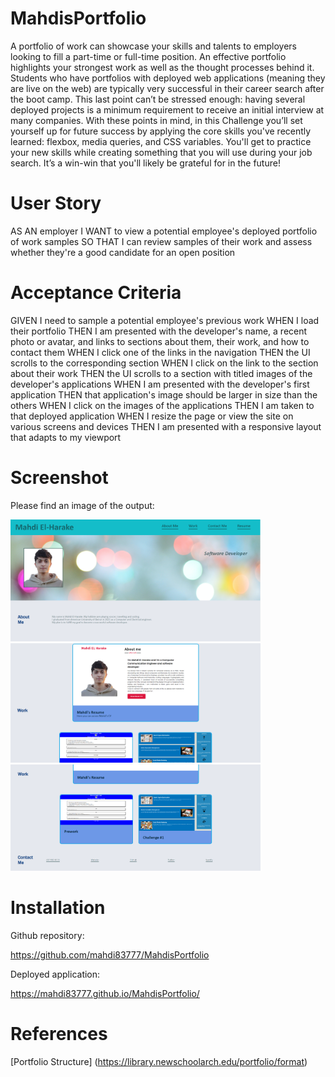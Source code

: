 # MahdisPortfolio

A portfolio of work can showcase your skills and talents to employers looking to fill a part-time or full-time position. An effective portfolio highlights your strongest work as well as the thought processes behind it. Students who have portfolios with deployed web applications (meaning they are live on the web) are typically very successful in their career search after the boot camp. This last point can’t be stressed enough: having several deployed projects is a minimum requirement to receive an initial interview at many companies.
With these points in mind, in this Challenge you’ll set yourself up for future success by applying the core skills you've recently learned: flexbox, media queries, and CSS variables. You'll get to practice your new skills while creating something that you will use during your job search. It’s a win-win that you'll likely be grateful for in the future!

# User Story

AS AN employer
I WANT to view a potential employee's deployed portfolio of work samples
SO THAT I can review samples of their work and assess whether they're a good candidate for an open position

# Acceptance Criteria

GIVEN I need to sample a potential employee's previous work
WHEN I load their portfolio
THEN I am presented with the developer's name, a recent photo or avatar, and links to sections about them, their work, and how to contact them
WHEN I click one of the links in the navigation
THEN the UI scrolls to the corresponding section
WHEN I click on the link to the section about their work
THEN the UI scrolls to a section with titled images of the developer's applications
WHEN I am presented with the developer's first application
THEN that application's image should be larger in size than the others
WHEN I click on the images of the applications
THEN I am taken to that deployed application
WHEN I resize the page or view the site on various screens and devices
THEN I am presented with a responsive layout that adapts to my viewport

# Screenshot

Please find an image of the output:

<div>
    <img src="./assets/images/output1.PNG" width="400px"/> 
</div>
<div>
    <img src="./assets/images/output2.PNG" width="400px"/> 
</div>
<div>
    <img src="./assets/images/output3.PNG" width="400px"/> 
</div>

# Installation

Github repository:

https://github.com/mahdi83777/MahdisPortfolio

Deployed application:

https://mahdi83777.github.io/MahdisPortfolio/

# References

[Portfolio Structure] (https://library.newschoolarch.edu/portfolio/format)